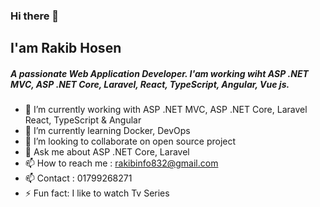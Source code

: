 ### Hi there 👋


## I'am Rakib Hosen

<h5 align="">A passionate Web Application Developer. I'am working wiht ASP .NET MVC, ASP .NET Core, Laravel, React, TypeScript, Angular, Vue js.</h5>

- 🔭 I’m currently working with ASP .NET MVC, ASP .NET Core, Laravel React, TypeScript & Angular
- 🌱 I’m currently learning  Docker, DevOps
- 👯 I’m looking to collaborate on open source project
- 💬 Ask me about ASP .NET Core, Laravel
- 📫 How to reach me : rakibinfo832@gmail.com
- 📫 Contact : 01799268271
- ⚡ Fun fact: I like to watch Tv Series
